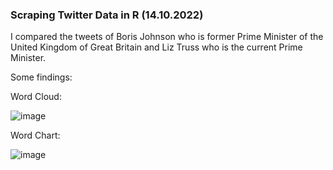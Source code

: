 ### Scraping Twitter Data in R (14.10.2022)

I compared the tweets of Boris Johnson who is former Prime Minister of the United Kingdom of Great Britain and Liz Truss who is the current Prime Minister.

Some findings:

Word Cloud: 

![image](https://user-images.githubusercontent.com/61651300/195844474-e277bc56-49a9-4ae8-919a-67c06be377bc.png)

Word Chart:



![image](https://user-images.githubusercontent.com/61651300/195844440-d90ef288-d64e-45ab-9282-c4bc73d0aafd.png)
